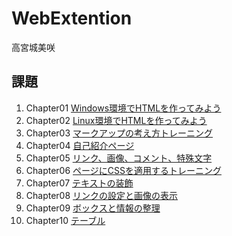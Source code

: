# WebExtention
高宮城美咲

## 課題
1. Chapter01 [Windows環境でHTMLを作ってみよう](chapter01/ch01-first.win.html)
1. Chapter02 [Linux環境でHTMLを作ってみよう](chapter02/ch02-firsthtml-linux.html)
1. Chapter03 [マークアップの考え方トレーニング](chapter03/ch03-markuptag1.html)
1. Chapter04 [自己紹介ページ](chapter04/ch04-markuptag1.html)
1. Chapter05 [リンク、画像、コメント、特殊文字](chapter05/ch05-markuptag2.html)
1. Chapter06 [ページにCSSを適用するトレーニング](chapter06/index.html)
1. Chapter07 [テキストの装飾](chapter07/ch07-fontsytle.html)
1. Chapter08 [リンクの設定と画像の表示](chapter08/ch08-linkimg.html)
1. Chapter09 [ボックスと情報の整理](chapter09/ch09-boxcss.html)
1. Chapter10 [テーブル](chapter10/ch10-table.html)
